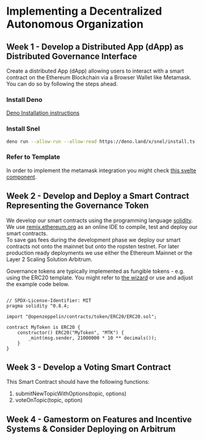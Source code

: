# Implementing a Decentralized Autonomous Organization

## Week 1 - Develop a Distributed App (dApp) as Distributed Governance Interface
Create a distributed App (dApp) allowing users to interact with a smart contract on the Ethereum Blockchain via a Browser Wallet like Metamask.   
You can do so by following the steps ahead.

### Install Deno
[Deno Installation instructions](https://deno.land/#installation)

### Install Snel 
```sh 
deno run --allow-run --allow-read https://deno.land/x/snel/install.ts
```

### Refer to Template
In order to implement the metamask integration you might check [this svelte component](https://github.com/michael-spengler/distributed-ledger-technology-hands-on-lecture/blob/main/blockchain-development/project-skeletons/enterprise-nft-explorer/client/src/components/Connect.svelte).


## Week 2 - Develop and Deploy a Smart Contract Representing the Governance Token
We develop our smart contracts using the programming language [solidity](https://soliditylang.org/).  
We use [remix.ethereum.org](https://remix.ethereum.org/) as an online IDE to compile, test and deploy our smart contracts.  
To save gas fees during the development phase we deploy our smart contracts not onto the mainnet but onto the ropsten testnet. 
For later production ready deployments we use either the Ethereum Mainnet or the Layer 2 Scaling Solution Arbitrum. 

Governance tokens are typically implemented as fungible tokens - e.g. using the ERC20 template. You might refer to [the wizard](https://wizard.openzeppelin.com/) or use and adjust the example code below.

```sol

// SPDX-License-Identifier: MIT
pragma solidity ^0.8.4;

import "@openzeppelin/contracts/token/ERC20/ERC20.sol";

contract MyToken is ERC20 {
    constructor() ERC20("MyToken", "MTK") {
        _mint(msg.sender, 21000000 * 10 ** decimals());
    }
}

```

## Week 3 - Develop a Voting Smart Contract 
This Smart Contract should have the following functions:   
1. submitNewTopicWithOptions(topic, options)   
2. voteOnTopic(topic, option)  



## Week 4 - Gamestorm on Features and Incentive Systems & Consider Deploying on Arbitrum

 

